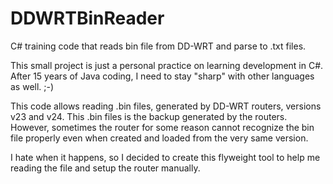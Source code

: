 # DDWRTBinReader
C# training code that reads bin file from DD-WRT and parse to .txt files.

This small project is just a personal practice on learning development in C#. After 15 years of Java coding, I need to stay "sharp" with other languages as well. ;-)

This code allows reading .bin files, generated by DD-WRT routers, versions v23 and v24. This .bin files is the backup generated
by the routers. However, sometimes the router for some reason cannot recognize the bin file properly even when created and loaded
from the very same version.

I hate when it happens, so I decided to create this flyweight tool to help me reading the file and setup the router manually.
